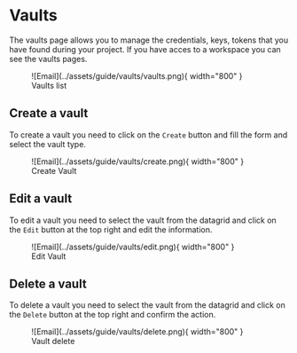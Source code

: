 # Vaults

The vaults page allows you to manage the credentials, keys, tokens that you have found during your project. If you have acces to a workspace you can see the vaults pages.

<figure markdown>
  ![Email](../assets/guide/vaults/vaults.png){ width="800" }
  <figcaption>Vaults list</figcaption>
</figure>

## Create a vault

To create a vault you need to click on the `Create` button and fill the form and select the vault type.

<figure markdown>
  ![Email](../assets/guide/vaults/create.png){ width="800" }
  <figcaption>Create Vault</figcaption>
</figure>

## Edit a vault

To edit a vault you need to select the vault from the datagrid and click on the `Edit` button at the top right and edit the information.

<figure markdown>
  ![Email](../assets/guide/vaults/edit.png){ width="800" }
  <figcaption>Edit Vault</figcaption>
</figure>

## Delete a vault

To delete a vault you need to select the vault from the datagrid and click on the `Delete` button at the top right and confirm the action.

<figure markdown>
  ![Email](../assets/guide/vaults/delete.png){ width="800" }
  <figcaption>Vault delete</figcaption>
</figure>